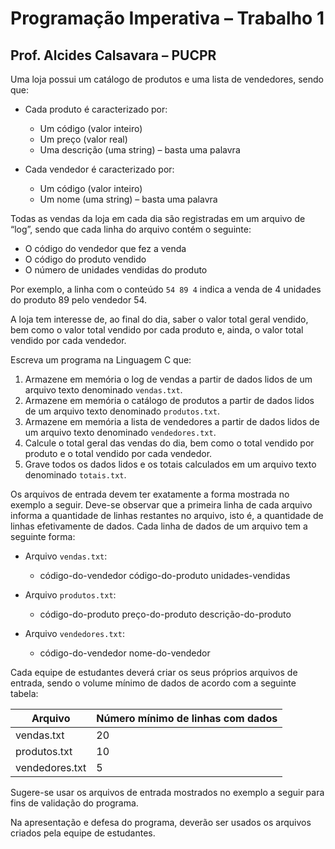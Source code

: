 # Programação Imperativa – Trabalho 1
## Prof. Alcides Calsavara – PUCPR

Uma loja possui um catálogo de produtos e uma lista de vendedores, sendo que:

- Cada produto é caracterizado por:
  - Um código (valor inteiro)
  - Um preço (valor real)
  - Uma descrição (uma string) – basta uma palavra

- Cada vendedor é caracterizado por:
  - Um código (valor inteiro)
  - Um nome (uma string) – basta uma palavra

Todas as vendas da loja em cada dia são registradas em um arquivo de “log”, sendo que cada linha do arquivo contém o seguinte:

- O código do vendedor que fez a venda
- O código do produto vendido
- O número de unidades vendidas do produto

Por exemplo, a linha com o conteúdo `54 89 4` indica a venda de 4 unidades do produto 89 pelo vendedor 54.

A loja tem interesse de, ao final do dia, saber o valor total geral vendido, bem como o valor total vendido por cada produto e, ainda, o valor total vendido por cada vendedor.

Escreva um programa na Linguagem C que:

1. Armazene em memória o log de vendas a partir de dados lidos de um arquivo texto denominado `vendas.txt`.
2. Armazene em memória o catálogo de produtos a partir de dados lidos de um arquivo texto denominado `produtos.txt`.
3. Armazene em memória a lista de vendedores a partir de dados lidos de um arquivo texto denominado `vendedores.txt`.
4. Calcule o total geral das vendas do dia, bem como o total vendido por produto e o total vendido por cada vendedor.
5. Grave todos os dados lidos e os totais calculados em um arquivo texto denominado `totais.txt`.

Os arquivos de entrada devem ter exatamente a forma mostrada no exemplo a seguir. Deve-se observar que a primeira linha de cada arquivo informa a quantidade de linhas restantes no arquivo, isto é, a quantidade de linhas efetivamente de dados. Cada linha de dados de um arquivo tem a seguinte forma:

- Arquivo `vendas.txt`:
  - código-do-vendedor código-do-produto unidades-vendidas

- Arquivo `produtos.txt`:
  - código-do-produto preço-do-produto descrição-do-produto

- Arquivo `vendedores.txt`:
  - código-do-vendedor nome-do-vendedor

Cada equipe de estudantes deverá criar os seus próprios arquivos de entrada, sendo o volume mínimo de dados de acordo com a seguinte tabela:

Arquivo | Número mínimo de linhas com dados
--- | ---
vendas.txt | 20
produtos.txt | 10
vendedores.txt | 5

Sugere-se usar os arquivos de entrada mostrados no exemplo a seguir para fins de validação do programa.

Na apresentação e defesa do programa, deverão ser usados os arquivos criados pela equipe de estudantes.

